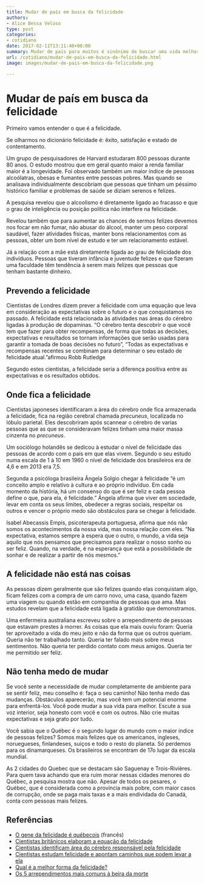 ```yaml
---
title: Mudar de país em busca da felicidade
authors:
- Alice Bessa Veloso
type: post
categories:
- cotidiano
date: 2017-02-11T13:11:40+00:00
summary: Mudar de país para muitos é sinônimo de buscar uma vida melhor. Mas será que essa busca da felicidade não é só trocar os problemas de lugar?
url: /cotidiano/mudar-de-pais-em-busca-da-felicidade.html
image: images/mudar-de-pais-em-busca-da-felicidade.png

---
```

# Mudar de país em busca da felicidade

Primeiro vamos entender o que é a felicidade.

Se olharmos no dicionário felicidade é: êxito, satisfação e estado de contentamento.

Um grupo de pesquisadores de Harvard estudaram 800 pessoas durante 80 anos. O estudo mostrou que em geral quanto maior a renda familiar maior é a longevidade. Foi observado também um maior índice de pessoas alcoólatras, obesas e fumantes entre pessoas pobres. Mas quando se analisava individualmente descobriam que pessoas que tinham um péssimo histórico familiar e problemas de saúde se diziam serenos e felizes.

A pesquisa revelou que o alcoolismo é diretamente ligado ao fracasso e que o grau de inteligência ou posição política não interfere na felicidade.

Revelou também que para aumentar as chances de sermos felizes devemos nos focar em não fumar, não abusar do álcool, manter um peso corporal saudável, fazer atividades físicas, manter bons relacionamentos com as pessoas, obter um bom nível de estudo e ter um relacionamento estável.

Já a relação com a mãe está diretamente ligada ao grau de felicidade dos indivíduos. Pessoas que tiveram infância e juventude felizes e que fizeram uma faculdade têm tendência à serem mais felizes que pessoas que tenham bastante dinheiro.

## Prevendo a felicidade

Cientistas de Londres dizem prever a felicidade com uma equação que leva em consideração as expectativas sobre o futuro e o que conquistamos no passado.
A felicidade está relacionada às atividades nas áreas do cérebro ligadas à produção de dopaminas. &#8220;O cérebro tenta descobrir o que você tem que fazer para obter recompensas, de forma que todas as decisões, expectativas e resultados se tornam informações que serão usadas para garantir a tomada de boas decisões no futuro&#8221;,
&#8220;Todas as expectativas e recompensas recentes se combinam para determinar o seu estado de felicidade atual.&#8221;afirmou Robb Rutledge

Segundo estes cientistas, a felicidade seria a diferença positiva entre as expectativas e os resultados obtidos.

## Onde fica a felicidade

Cientistas japoneses identificaram a área do cérebro onde fica armazenada a felicidade, fica na região cerebral chamada _precuneus_, localizada no lóbulo parietal. Eles descobriram após scannear o cérebro de varias pessoas que as que se consideravam felizes tinham uma maior massa cinzenta no _precuneus_.

Um sociólogo holandês se dedicou à estudar o nível de felicidade das pessoas de acordo com o país em que elas vivem. Segundo o seu estudo numa escala de 1 à 10 em 1960 o nível de felicidade dos brasileiros era de 4,6 e em 2013 era 7,5.

Segunda a psicóloga brasileira Ângela Solgio chegar à felicidade “é um conceito amplo e relativo à cultura e ao próprio indivíduo. Em cada momento da história, há um consenso do que é ser feliz e cada pessoa define o que, para ela, é felicidade.” Ângela afirma que viver em sociedade, levar em conta os seus limites, obedecer a regras sociais, respeitar os outros e vencer o próprio medo são obstáculos para se chegar à felicidade.

Isabel Abecassis Empis, psicoterapeuta portuguesa, afirma que nós não somos os acontecimentos da nossa vida, mas nossa relação com eles. “Na expectativa, estamos sempre à espera que o outro, o mundo, a vida seja aquilo que nós pensamos que precisamos para realizar o nosso sonho ou ser feliz. Quando, na verdade, é na esperança que está a possibilidade de sonhar e de realizar a partir de nós mesmos.”

## A felicidade não está nas coisas

As pessoas dizem geralmente que são felizes quando elas conquistam algo, ficam felizes com a compra de um carro novo, uma casa, quando fazem uma viagem ou quando estão em companhia de pessoas que ama. Mas estudos revelam que a felicidade está ligada à gratidão que demonstramos.

Uma enfermeira australiana escreveu sobre o arrependimento de pessoas que estavam prestes à morrer. As coisas que ela mais ouviu foram: Queria ter aproveitado a vida do meu jeito e não da forma que os outros queriam. Queria não ter trabalhado tanto. Queria ter falado mais sobre meus sentimentos. Não queria ter perdido contato com meus amigos. Queria ter me permitido ser feliz.

## Não tenha medo de mudar

Se você sente a necessidade de mudar completamente de ambiente para se sentir feliz, meu conselho é: faça o seu caminho! Não tenha medo das mudanças. Obstáculos aparecerão, mas você tem um potencial enorme para enfrentá-los. Você pode mudar a sua vida para melhor. Escute a sua voz interior, seja honesto com você e com os outros. Não crie muitas expectativas e seja grato por tudo.

Você sabia que o Québec é o segundo lugar do mundo com o maior índice de pessoas felizes? Somos mais felizes que os americanos, ingleses, noruegueses, finlandeses, suíços e todo o resto do planeta. Só perdemos para os dinamarqueses. Os brasileiros se encontram de 17o lugar da escala mundial.

As 2 cidades do Quebec que se destacam são Saguenay e Trois-Rivières. Para quem tava achando que era ruim morar nessas cidades menores do Québec, a pesquisa mostra que não. Apesar de todos os pesares, o Québec, que é considerada como a província mais pobre, com maior casos de corrupção, onde se paga mais taxas e a mais endividada do Canadá, conta com pessoas mais felizes.

## Referências

  * <a href="http://www.lactualite.com/societe/le-gene-du-bonheur-est-il-quebecois/" target="_blank">O gene da felicidade é québecois</a> (francês)
  * <a href="http://www.bbc.com/portuguese/noticias/2014/08/140805_estudofelicidade_ebc" target="_blank">Cientistas britânicos elaboram a equação da felicidade</a>
  * <a href="http://www.correiobraziliense.com.br/app/noticia/ciencia-e-saude/2015/12/20/interna_ciencia_saude,511376/cientistas-identificam-area-do-cerebro-relacionada-a-sensacao-de-felic.shtml" target="_blank">Cientistas identificam área do cérebro responsável pela felicidade</a>
  * <a href="http://www.uai.com.br/app/noticia/saude/2013/12/26/noticias-saude,193226/cientistas-estudam-felicidade-e-apontam-caminhos-que-podem-levar-a-ela.shtml" target="_blank">Cientistas estudam felicidade e apontam caminhos que podem levar a ela</a>
  * <a href="http://www.megacurioso.com.br/comportamento/42652-qual-e-a-melhor-forma-da-felicidade-cientistas-tem-a-resposta-video-.htm" target="_blank">Qual é a melhor forma da felicidade?</a>
  * <a href="http://revistagalileu.globo.com/Revista/Common/0,,EMI293297-17770,00-OS+ARREPENDIMENTOS+MAIS+COMUNS+A+BEIRA+DA+MORTE.html" target="_blank">Os 5 arrependimentos mais comuns à beira da morte</a>